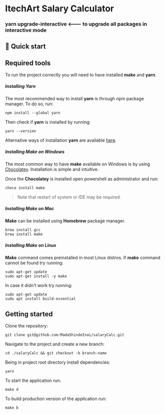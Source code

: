 # ItechArt Salary Calculator

### yarn upgrade-interactive <--- to upgrade all packages in interactive mode
## 🚀 Quick start  
## Required tools


To run the project correctly you will need to have installed **make** and **yarn**.

##### Installing Yarn

The most recommended way to install **yarn** is through npm package manager. To do so, run:

```
npm install --global yarn
```

Then check if **yarn** is installed by running:

```
yarn --version
```

Alternative ways of installation **yarn** are available [here](https://classic.yarnpkg.com/lang/en/docs/install/).

##### Installing Make on Windows

The most common way to have **make** available on Windows is by using [Chocolatey](https://chocolatey.org/install). Installation is simple and intuitive.

Once the **Chocolatey** is installed open powershell as administrator and run:

```
choco install make
```

> Note that restart of system or IDE may be required.

##### Installing Make on Mac

**Make** can be installed using **Homebrew** package manager.

```
brew install gcc
brew install make
```

##### Installing Make on Linux

**Make** command comes preinstalled in most Linux distros. If **make** command cannot be found try running:

```
sudo apt-get update
sudo apt-get install -y make
```

In case it didn't work try running:

```
sudo apt-get update
sudo apt install build-essential
```

## Getting started

Clone the repository:

```
git clone git@github.com:MadaShindeInai/salaryCalc.git
```

Navigate to the project and create a new branch:

```
cd ./salaryCalc && git checkout -b branch-name
```

Being in project root directory install dependencies:

```
yarn
```

To start the application run:

```
make d
```

To build production version of the application run:

```
make b
```
